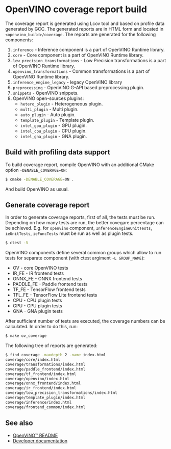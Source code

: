 # OpenVINO coverage report build

The coverage report is generated using Lcov tool and based on profile data generated by GCC.
The generated reports are in HTML form and located in `<openvino_build>/coverage`. The reports are generated for the following components:

1. `inference` - Inference component is a part of OpenVINO Runtime library.
1. `core` - Core component is a part of OpenVINO Runtime library.
1. `low_precision_transformations` - Low Precision transformations is a part of OpenVINO Runtime library.
1. `openvino_transformations` - Common transformations is a part of OpenVINO Runtime library.
1. `inference_engine_legacy` - legacy OpenVINO library
1. `preprocessing` - OpenVINO G-API based preprocessing plugin.
1. `snippets` - OpenVINO snippets.
1. OpenVINO open-sources plugins:
    - `hetero_plugin` - Heterogeneous plugin.
    - `multi_plugin` - Multi plugin.
    - `auto_plugin` - Auto plugin.
    - `template_plugin` - Template plugin.
    - `intel_gpu_plugin` - GPU plugin.
    - `intel_cpu_plugin` - CPU plugin.
    - `intel_gna_plugin` - GNA plugin.

## Build with profiling data support

To build coverage report, compile OpenVINO with an additional CMake option `-DENABLE_COVERAGE=ON`:

```bash
$ cmake -DENABLE_COVERAGE=ON .
```

And build OpenVINO as usual.

## Generate coverage report

In order to generate coverage reports, first of all, the tests must be run. Depending on how many tests are run, the better covegare percentage can be achieved. E.g. for `openvino` component, `InferenceEngineUnitTests`, `ieUnitTests`, `ieFuncTests` must be run as well as plugin tests.

```bash
$ ctest -V
```

OpenVINO components define several common groups which allow to run tests for separate component (with ctest argiment `-L GROUP_NAME`):

 - OV - core OpenVINO tests
 - IR_FE - IR frontend tests
 - ONNX_FE - ONNX frontend tests
 - PADDLE_FE - Paddle frontend tests
 - TF_FE - TensorFlow frontend tests
 - TFL_FE - TensorFlow Lite frontend tests
 - CPU - CPU plugin tests
 - GPU - GPU plugin tests
 - GNA - GNA plugin tests


After sufficient number of tests are executed, the coverage numbers can be calculated. In order to do this, run:

```bash
$ make ov_coverage
```

The following tree of reports are generated:

```bash
$ find coverage -maxdepth 2 -name index.html
coverage/core/index.html
coverage/transformations/index.html
coverage/paddle_frontend/index.html
coverage/tf_frontend/index.html
coverage/openvino/index.html
coverage/onnx_frontend/index.html
coverage/ir_frontend/index.html
coverage/low_precision_transformations/index.html
coverage/template_plugin/index.html
coverage/inference/index.html
coverage/frontend_common/index.html
```

## See also
 * [OpenVINO™ README](../../README.md)
 * [Developer documentation](../../docs/dev/index.md)
